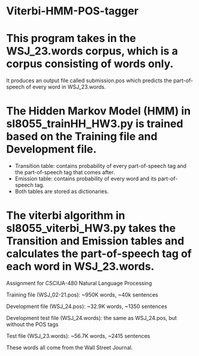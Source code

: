 # Viterbi-HMM-POS-tagger

# This program takes in the WSJ_23.words corpus, which is a corpus consisting of words only.
It produces an output file called submission.pos which predicts the part-of-speech of every word in WSJ_23.words.

# The Hidden Markov Model (HMM) in sl8055_trainHH_HW3.py is trained based on the Training file and Development file.
- Transition table: contains probability of every part-of-speech tag and the part-of-speech tag that comes after.
- Emission table: contains probability of every word and its part-of-speech tag.
- Both tables are stored as dictionaries.
  
# The viterbi algorithm in sl8055_viterbi_HW3.py takes the Transition and Emission tables and calculates the part-of-speech tag of each word in WSJ_23.words.

Assignment for CSCIUA-480 Natural Language Processing



Training file (WSJ_02-21.pos): ~950K words, ~40k sentences

Development file (WSJ_24.pos): ~32.9K words, ~1350 sentences

Development test file (WSJ_24.words): the same as WSJ_24.pos, but without the POS tags

Test file (WSJ_23.words): ~56.7K words, ~2415 sentences

These words all come from the Wall Street Journal.

